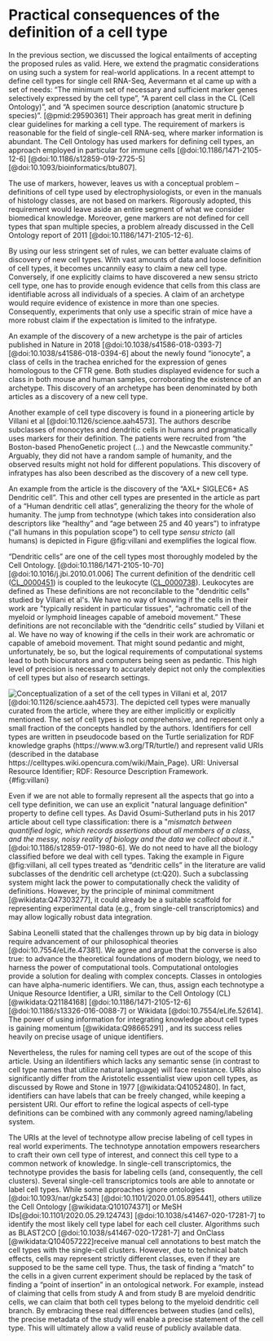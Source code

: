 # Practical consequences of the definition of a cell type


In the previous section, we discussed the logical entailments of accepting the proposed rules as valid. Here, we extend the pragmatic considerations on using such a system for real-world applications. In a recent attempt to define cell types for single cell RNA-Seq, Aevermann et al came up with a set of needs: “The minimum set of necessary and sufficient marker genes selectively expressed by the cell type”, “A parent cell class in the CL (Cell Ontology)”, and “A specimen source description (anatomic structure þ species)”. [@pmid:29590361] Their approach has great merit in defining clear guidelines for marking a cell type. The requirement of markers is reasonable for the field of single-cell RNA-seq, where marker information is abundant. The Cell Ontology has used markers for defining cell types, an approach employed in particular for immune cells [@doi:10.1186/1471-2105-12-6] [@doi:10.1186/s12859-019-2725-5] [@doi:10.1093/bioinformatics/btu807].   

The use of markers, however, leaves us with a conceptual problem – definitions of cell type used by electrophysiologists, or even in the manuals of histology classes, are not based on markers. Rigorously adopted, this requirement would leave aside an entire segment of what we consider biomedical knowledge. Moreover, gene markers are not defined for cell types that span multiple species, a problem already discussed in the Cell Ontology report of 2011 [@doi:10.1186/1471-2105-12-6].

By using our less stringent set of rules, we can better evaluate claims of discovery of new cell types. With vast amounts of data and loose definition of cell types, it becomes uncannily easy to claim a new cell type. Conversely, if one explicitly claims to have discovered a new sensu stricto cell type, one has to provide enough evidence that cells from this class are identifiable across all individuals of a species. A claim of an archetype would require evidence of existence in more than one species. Consequently, experiments that only use a specific strain of mice have a more robust claim if the expectation is limited to the infratype.

An example of the discovery of a new archetype is the pair of articles published in Nature in 2018 [@doi:10.1038/s41586-018-0393-7] [@doi:10.1038/s41586-018-0394-6] about the newly found “ionocyte”, a class of cells in the trachea enriched for the expression of genes homologous to the CFTR gene. Both studies displayed evidence for such a class in both mouse and human samples, corroborating the existence of an archetype. This discovery of an archetype has been denominated by both articles as a discovery of a new cell type.

Another example of cell type discovery is found in a pioneering article by Villani et al [@doi:10.1126/science.aah4573]. The authors describe subclasses of monocytes and dendritic cells in humans and pragmatically uses markers for their definition. The patients were recruited from “the Boston-based PhenoGenetic project (…) and the Newcastle community.” Arguably, they did not have a random sample of humanity, and the observed results might not hold for different populations. This discovery of infratypes has also been described as the discovery of a new cell type.


An example from the article is the discovery of the “AXL+ SIGLEC6+ AS Dendritic cell”. This and other cell types are presented in the article as part of a “Human dendritic cell atlas”, generalizing the theory for the whole of humanity. The jump from technotype (which takes into consideration also descriptors like “healthy” and “age between 25 and 40 years”) to infratype (“all humans in this population scope”) to cell type _sensu stricto_ (all humans) is depicted in Figure @fig:villani and exemplifies the logical flow.

“Dendritic cells” are one of the cell types most thoroughly modeled by the Cell Ontology. [@doi:10.1186/1471-2105-10-70] [@doi:10.1016/j.jbi.2010.01.006] The current definition of the dendritic cell ([CL_0000451](http://purl.obolibrary.org/obo/CL_0000451)) is coupled to the leukocyte ([CL_0000738](http://purl.obolibrary.org/obo/CL_0000738)). Leukocytes are defined as   These definitions are not reconcilable to the "dendritic cells" studied by Villani et al's. We have no way of knowing if the cells in their work are "typically resident in particular tissues", “achromatic cell of the myeloid or lymphoid lineages capable of ameboid movement.” These definitions are not reconcilable with the “dendritic cells” studied by Villani et al. We have no way of knowing if the cells in their work are achromatic or capable of ameboid movement. That might sound pedantic and might, unfortunately, be so, but the logical requirements of computational systems lead to both biocurators and computers being seen as pedantic. This high level of precision is necessary to accurately depict not only the complexities of cell types but also of research settings.


![ Conceptualization of a set of the cell types in Villani et al, 2017 [@doi:10.1126/science.aah4573]. The depicted cell types were manually curated from the article, where they are either implicitly or explicitly mentioned. The set of cell types is not comprehensive, and represent only a small fraction of the concepts handled by the authors. Identifiers for cell types are written in pseudocode based on the Turtle serialization for RDF knowledge graphs (<https://www.w3.org/TR/turtle/>) and represent valid URIs (described in the database <https://celltypes.wiki.opencura.com/wiki/Main_Page>). URI: Universal Resource Identifier; RDF: Resource Description Framework.](images/villani_asdcs.png  ){#fig:villani}


Even if we are not  able to formally represent all the aspects that go into a cell type definition, we can use an explicit "natural language definition" property to define cell types. As David Osumi-Sutherland puts in his 2017 article about cell type classification: there is a "_mismatch between quantified logic, which records assertions about all members of a class, and the messy, noisy reality of biology and the data we collect about it._." [@doi:10.1186/s12859-017-1980-6]. We do not need to have all the biology classified before we deal with cell types. Taking the example in Figure @fig:villani, all cell types treated as “dendritic cells” in the literature are valid subclasses of the dendritic cell archetype (ct:Q20). Such a subclassing system might lack the power to computationally check the validity of definitions. However, by the principle of minimal commitment [@wikidata:Q47303277], it could already be a suitable scaffold for representing experimental data (e.g., from single-cell transcriptomics) and may allow logically robust data integration.

Sabina Leonelli stated that the challenges thrown up by big data in biology require advancement of our philosophical theories [@doi:10.7554/eLife.47381]. We agree and argue that the converse is also true: to advance the theoretical foundations of modern biology, we need to harness the power of computational tools. Computational ontologies provide a solution for dealing with complex concepts. Classes in ontologies can have alpha-numeric identifiers. We can, thus, assign each technotype a Unique Resource Identifier, a URI, similar to the Cell Ontology (CL)[@wikidata:Q21184168]  [@doi:10.1186/1471-2105-12-6] [@doi:10.1186/s13326-016-0088-7] or Wikidata [@doi:10.7554/eLife.52614]. The power of using information for integrating knowledge about cell types is gaining momentum [@wikidata:Q98665291] , and its success relies heavily on precise usage of unique identifiers.

Nevertheless, the rules for naming cell types are out of the scope of this article. Using an iIdentifiers which lacks any semantic sense (in contrast to cell type names that utilize natural language) will face resistance. URIs also significantly differ from the Aristotelic essentialist view upon cell types, as discussed by Rowe and Stone in 1977 [@wikidata:Q41052480]. In fact,  identifiers can have labels that can be freely changed, while keeping a persistent URI. Our effort to refine the logical aspects of cell-type definitions can be combined with any commonly agreed naming/labeling system. 


The URIs at the level of technotype allow precise labeling of cell types in real world experiments. The technotype annotation empowers researchers to craft their own cell type of interest, and connect this cell type to a common network of knowledge. In single-cell transcriptomics, the technotype provides the basis for labeling cells (and, consequently, the cell clusters). Several single-cell transcriptomics tools are able to annotate or label cell types. While some approaches ignore ontologies [@doi:10.1093/nar/gkz543] [@doi:10.1101/2020.01.05.895441], others  utilize the Cell Ontology [@wikidata:Q101074371] or MeSH IDs[@doi:10.1101/2020.05.29.124743] [@doi:10.1038/s41467-020-17281-7] to identify the most likely cell type label for each cell cluster. Algorithms such as BLAST2CO  [@doi:10.1038/s41467-020-17281-7] and OnClass [@wikidata:Q104057222]receive manual cell annotations to best match the cell types with the single-cell clusters. However, due to technical batch effects,  cells may represent strictly different classes, even if they are supposed to be the same cell type. Thus, the task of finding a “match” to the cells in a given current experiment should be replaced by the task of finding a “point of insertion” in an ontological network. For example, instead of claiming that cells from study A and from study B are myeloid dendritic cells, we can claim that both cell types belong to the myeloid dendritic cell branch. By embracing these real differences between studies (and cells), the precise metadata of the study will enable a precise statement of the cell type. This will ultimately allow a valid reuse of publicly available data. 